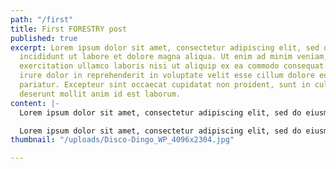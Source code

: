 ```yaml
---
path: "/first"
title: First FORESTRY post
published: true
excerpt: Lorem ipsum dolor sit amet, consectetur adipiscing elit, sed do eiusmod tempor
  incididunt ut labore et dolore magna aliqua. Ut enim ad minim veniam, quis nostrud
  exercitation ullamco laboris nisi ut aliquip ex ea commodo consequat. Duis aute
  irure dolor in reprehenderit in voluptate velit esse cillum dolore eu fugiat nulla
  pariatur. Excepteur sint occaecat cupidatat non proident, sunt in culpa qui officia
  deserunt mollit anim id est laborum.
content: |-
  Lorem ipsum dolor sit amet, consectetur adipiscing elit, sed do eiusmod tempor incididunt ut labore et dolore magna aliqua. Ut enim ad minim veniam, quis nostrud exercitation ullamco laboris nisi ut aliquip ex ea commodo consequat. Duis aute irure dolor in reprehenderit in voluptate velit esse cillum dolore eu fugiat nulla pariatur. Excepteur sint occaecat cupidatat non proident, sunt in culpa qui officia deserunt mollit anim id est laborum.

  Lorem ipsum dolor sit amet, consectetur adipiscing elit, sed do eiusmod tempor incididunt ut labore et dolore magna aliqua. Ut enim ad minim veniam, quis nostrud exercitation ullamco laboris nisi ut aliquip ex ea commodo consequat. Duis aute irure dolor in reprehenderit in voluptate velit esse cillum dolore eu fugiat nulla pariatur. Excepteur sint occaecat cupidatat non proident, sunt in culpa qui officia deserunt mollit anim id est laborum.
thumbnail: "/uploads/Disco-Dingo_WP_4096x2304.jpg"

---
```

